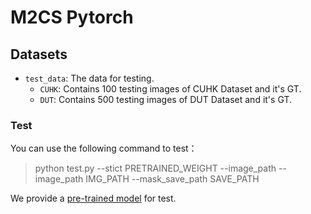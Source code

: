 # M2CS Pytorch

## Datasets
- `test_data`: The data for testing.
  - `CUHK`: Contains 100 testing images of CUHK Dataset and it's GT.
  - `DUT`: Contains 500 testing images of DUT Dataset and it's GT.

### Test
You can use the following command to test：
> python test.py --stict PRETRAINED_WEIGHT --image_path --image_path IMG_PATH --mask_save_path SAVE_PATH

We provide a [pre-trained model](https://github.com/jerysaw/M2CS/releases/download/model/generator_pretrained.rar) for test.
